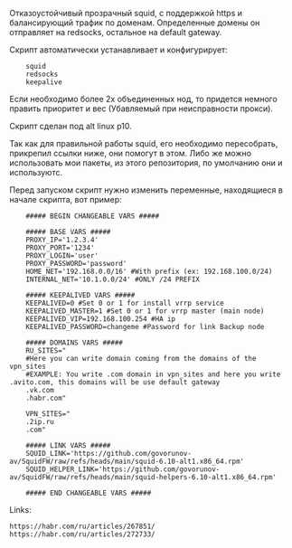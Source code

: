 
Отказоустойчивый прозрачный squid, с поддержкой https и балансирующий трафик по доменам. Определенные домены он отправляет на redsocks, остальное на default gateway.

Скрипт автоматически устанавливает и конфигурирует:

        squid
        redsocks
        keepalive

Если необходимо более 2х объединенных нод, то придется немного править приоритет и вес (Убавляемый при неисправности прокси).

Скрипт сделан под alt linux p10. 

Так как для правильной работы squid, его необходимо пересобрать, прикрепил ссылки ниже, они помогут в этом. Либо же можно использовать мои пакеты, из этого репозитория, по умолчанию они и используютс.

Перед запуском скрипт нужно изменить переменные, находящиеся в начале скрипта, вот пример:

        ##### BEGIN CHANGEABLE VARS #####
        
        ##### BASE VARS #####
        PROXY_IP='1.2.3.4'
        PROXY_PORT='1234'
        PROXY_LOGIN='user'
        PROXY_PASSWORD='password'
        HOME_NET='192.168.0.0/16' #With prefix (ex: 192.168.100.0/24)
        INTERNAL_NET='10.1.0.0/24' #ONLY /24 PREFIX
        
        ##### KEEPALIVED VARS #####
        KEEPALIVED=0 #Set 0 or 1 for install vrrp service
        KEEPALIVED_MASTER=1 #Set 0 or 1 for vrrp master (main node)
        KEEPALIVED_VIP=192.168.100.254 #HA ip
        KEEPALIVED_PASSWORD=changeme #Password for link Backup node
        
        ##### DOMAINS VARS #####
        RU_SITES="
        #Here you can write domain coming from the domains of the vpn_sites
        #EXAMPLE: You write .com domain in vpn_sites and here you write .avito.com, this domains will be use default gateway
        .vk.com
        .habr.com" 
        
        VPN_SITES="
        .2ip.ru
        .com"
        
        ##### LINK VARS #####
        SQUID_LINK='https://github.com/govorunov-av/SquidFW/raw/refs/heads/main/squid-6.10-alt1.x86_64.rpm'
        SQUID_HELPER_LINK='https://github.com/govorunov-av/SquidFW/raw/refs/heads/main/squid-helpers-6.10-alt1.x86_64.rpm'

        ##### END CHANGEABLE VARS #####

Links:

    https://habr.com/ru/articles/267851/
    https://habr.com/ru/articles/272733/
